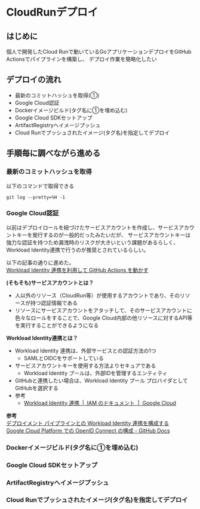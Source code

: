 # CloudRunデプロイ

## はじめに

個人で開発したCloud Runで動いているGoアプリケーションデプロイをGitHub Actionsでパイプラインを構築し、
デプロイ作業を簡略化したい

## デプロイの流れ

- 最新のコミットハッシュを取得(①)
- Google Cloud認証
- Dockerイメージビルド(タグ名に①を埋め込む)
- Google Cloud SDKセットアップ
- ArtifactRegistryへイメージプッシュ
- Cloud Runでプッシュされたイメージ(タグ名)を指定してデプロイ

## 手順毎に調べながら進める

### 最新のコミットハッシュを取得

以下のコマンドで取得できる

```
git log --pretty=%H -1
```

### Google Cloud認証

以前はデプロイロールを紐づけたサービスアカウントを作成し、サービスアカウントキーを発行するのが一般的だったみたいだが、
サービスアカウントキーは強力な認証を持つため漏洩時のリスクが大きいという課題があるらしく、
Workload Identity連携で行うのが推奨とされているらしい。

以下の記事の通りに進めた。  
[Workload Identity 連携を利用して GitHub Actions を動かす](https://zenn.dev/cloud_ace/articles/7fe428ac4f25c8)  

**(そもそも)サービスアカウントとは？**
- 人以外のリソース（CloudRun等）が使用するアカウントであり、そのリソースが持つ認証情報である
- リソースにサービスアカウントをアタッチして、そのサービスアカウントに色々なロールをすることで、Google Cloud内部の他リソースに対するAPI等を実行することができるようになる

**Workload Identity連携とは？**

- Workload Identity 連携は、外部サービスとの認証方法の1つ
  - SAMLとOIDCをサポートしている
- サービスアカウントキーを使用する方法よりセキュアである
  - Workload Identity プールは、外部IDを管理するエンティティ
- GitHubと連携したい場合は、Workload Identity プール プロバイダとしてGitHubを選択する
- 参考
  - [Workload Identity 連携  |  IAM のドキュメント  |  Google Cloud](https://cloud.google.com/iam/docs/workload-identity-federation?hl=ja)

**参考**    
[デプロイメント パイプラインとの Workload Identity 連携を構成する](https://cloud.google.com/iam/docs/workload-identity-federation-with-deployment-pipelines?hl=ja#impersonation)  
[Google Cloud Platform での OpenID Connect の構成 - GitHub Docs](https://docs.github.com/ja/actions/deployment/security-hardening-your-deployments/configuring-openid-connect-in-google-cloud-platform#adding-a-google-cloud-workload-identity-provider)

### Dockerイメージビルド(タグ名に①を埋め込む)
### Google Cloud SDKセットアップ
### ArtifactRegistryへイメージプッシュ
### Cloud Runでプッシュされたイメージ(タグ名)を指定してデプロイ
